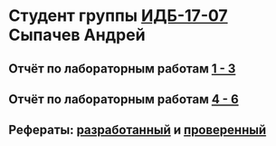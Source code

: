 # Студент группы [ИДБ-17-07](https://github.com/stankin/design-part-1/wiki/list-idb-17-07) Сыпачев Андрей
## Отчёт по лабораторным работам [1 - 3](https://github.com/KomaR1/Stonks/wiki/%D0%9B%D0%B0%D0%B1%D0%BE%D1%80%D0%B0%D1%82%D0%BE%D1%80%D0%BD%D1%8B%D0%B5-%D1%80%D0%B0%D0%B1%D0%BE%D1%82%D1%8B-1_3)
## Отчёт по лабораторным работам [4 - 6](https://github.com/Notespeak/Nts-Cloudstack-Frontend)
## Рефераты: [разработанный](https://github.com/stankin/design-part-1/wiki/exam13-3) и [проверенный](https://github.com/stankin/design-part-1/wiki/exam01-7)
